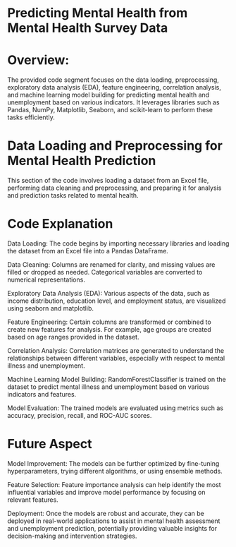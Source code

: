 # Predicting Mental Health from Mental Health Survey Data

# Overview:

The provided code segment focuses on the data loading, preprocessing, exploratory data analysis (EDA), feature engineering, correlation analysis, and machine learning model building for predicting mental health and unemployment based on various indicators. It leverages libraries such as Pandas, NumPy, Matplotlib, Seaborn, and scikit-learn to perform these tasks efficiently.

# Data Loading and Preprocessing for Mental Health Prediction
This section of the code involves loading a dataset from an Excel file, performing data cleaning and preprocessing, and preparing it for analysis and prediction tasks related to mental health.

# Code Explanation
Data Loading: The code begins by importing necessary libraries and loading the dataset from an Excel file into a Pandas DataFrame.

Data Cleaning: Columns are renamed for clarity, and missing values are filled or dropped as needed. Categorical variables are converted to numerical representations.

Exploratory Data Analysis (EDA): Various aspects of the data, such as income distribution, education level, and employment status, are visualized using seaborn and matplotlib.

Feature Engineering: Certain columns are transformed or combined to create new features for analysis. For example, age groups are created based on age ranges provided in the dataset.

Correlation Analysis: Correlation matrices are generated to understand the relationships between different variables, especially with respect to mental illness and unemployment.

Machine Learning Model Building: RandomForestClassifier is trained on the dataset to predict mental illness and unemployment based on various indicators and features.

Model Evaluation: The trained models are evaluated using metrics such as accuracy, precision, recall, and ROC-AUC scores.

# Future Aspect
Model Improvement: The models can be further optimized by fine-tuning hyperparameters, trying different algorithms, or using ensemble methods.

Feature Selection: Feature importance analysis can help identify the most influential variables and improve model performance by focusing on relevant features.

Deployment: Once the models are robust and accurate, they can be deployed in real-world applications to assist in mental health assessment and unemployment prediction, potentially providing valuable insights for decision-making and intervention strategies.
